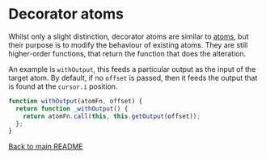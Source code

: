 # Decorator atoms

Whilst only a slight distinction, decorator atoms are similar to [atoms](../atoms/atoms.md), but their purpose is to modify the behaviour of existing atoms. They are still higher-order functions, that return the function that does the alteration.

An example is `withOutput`, this feeds a particular output as the input of the target atom. By default, if no `offset` is passed, then it feeds the output that is found at the `cursor.i` position.

```javascript
function withOutput(atomFn, offset) {
  return function _withOutput() {
    return atomFn.call(this, this.getOutput(offset));
  };
}
```

[Back to main README](../../readme.md)
